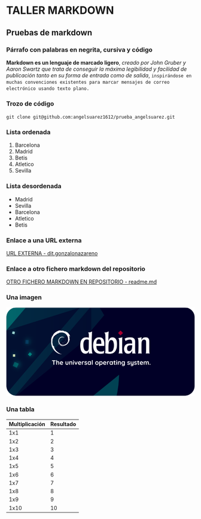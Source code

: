 # TALLER MARKDOWN
## Pruebas de markdown

### Párrafo con palabras en negrita, cursiva y código
**Markdown es un lenguaje de marcado ligero**, *creado por John Gruber y Aaron Swartz que trata de conseguir la máxima legibilidad y facilidad de publicación tanto en su forma de entrada como de salida*, `inspirándose en muchas convenciones existentes para marcar mensajes de correo electrónico usando texto plano.`

### Trozo de código
`git clone git@github.com:angelsuarez1612/prueba_angelsuarez.git`

### Lista ordenada
1. Barcelona
2. Madrid
3. Betis
4. Atletico
5. Sevilla

### Lista desordenada
- Madrid
- Sevilla
- Barcelona
- Atletico
- Betis

### Enlace a una URL externa
[URL EXTERNA - dit.gonzalonazareno](https://dit.gonzalonazareno.org/gestiona/)

### Enlace a otro fichero markdown del repositorio
[OTRO FICHERO MARKDOWN EN REPOSITORIO - readme.md](https://github.com/angelsuarez1612/prueba_angelsuarez/blob/main/README.md)

### Una imagen
![IMAGEN DEBIAN](/imagen/11-bullseye-wiki-banner-04.png)

### Una tabla
Multiplicación|Resultado
--|--
1x1|1
1x2|2
1x3|3
1x4|4
1x5|5
1x6|6
1x7|7
1x8|8
1x9|9
1x10|10
